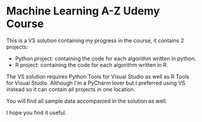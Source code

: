 # Machine Learning A-Z Udemy Course
This is a VS solution containing my progress in the course, it contains 2 projects:
- Python project: containing the code for each algorithm written in python.
- R project: containing the code for each algorithm written in R.

The VS solution requires Python Tools for Visual Studio as well as R Tools for Visual Studio. Although I'm a PyCharm lover but I preferred using VS instead so it can contain all projects in one location. 

You will find all sample data accompanied in the solution as well.

I hope you find it useful.
